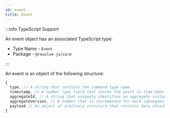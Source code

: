 ```yaml
---
id: event
title: Event
---
```


:::info TypeScript Support

An event object has an associated TypeScript type:

- Type Name - `Event`
- Package - `@resolve-js/core`

:::

An event is an object of the following structure:

<!-- prettier-ignore-start -->

```js
{
  type, // A string that contains the command type name.
  timestamp, // A number type field that stores the point in time when the event was produced. 
  aggregateId, // A string that uniquely identifies an aggregate instance.
  aggregateVersion, // A number that is incremented for each subsequent event with the current aggregateId. 
  payload // An object of arbitrary structure that contains data attached to the event. (optional)
}
```

<!-- prettier-ignore-end -->

